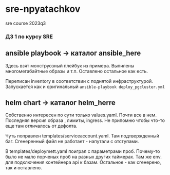 # sre-npyatachkov
sre course 2023q3
### ДЗ 1 по курсу SRE 
## ansible playbook -> каталог ansible_here

Здесь взят монструозный плейбук из примера. Выпилены многомегабайтные образы и т.п. Оставлено остальное как есть. 

Переписан inventory в соответствии с поднятой инфраструктурой. 
Запускается как и оригинальный ```ansible-playbook deploy_pgcluster.yml```

## helm chart -> каталог helm_herre

Собственно интересен по сути только values.yaml. Почти все в нем. Последняя версия образа , лимиты, ingress. Не припомню чтобы что-то еще там отличалось от дефолта.

Чуть поправлен templates/serviceaccount.yaml. Там подтвержденный баг. Сгенеренный файл не работает - напутали с отступами.

В templates/deploymett.yaml поиграл с параметрами проб. Почему-то было не мало порченых проб на разных других таймерах. Там же env. для подключения контейнера api к базам.
Остальное - как сгенерено, так и оставлено. 

